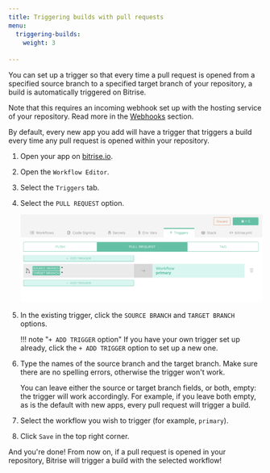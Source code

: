 ```yaml
---
title: Triggering builds with pull requests
menu:
  triggering-builds:
    weight: 3

---
```

You can set up a trigger so that every time a pull request is opened from a specified source branch to a specified target branch of your repository, a build is automatically triggered on Bitrise.

Note that this requires an incoming webhook set up with the hosting service of your repository. Read more in the [Webhooks](/webhooks) section.

By default, every new app you add will have a trigger that triggers a build every time any pull request is opened within your repository.

1. Open your app on [bitrise.io](hhtps://www.bitrise.io).

1. Open the `Workflow Editor`.

1. Select the `Triggers` tab.

1. Select the `PULL REQUEST` option.

    ![PR trigger](/img/getting-started/triggering-builds/pull-request-trigger.png)

1. In the existing trigger, click the `SOURCE BRANCH` and `TARGET BRANCH` options.

    !!! note "`+ ADD TRIGGER` option"
        If you have your own trigger set up already, click the `+ ADD TRIGGER` option to set up a new one.

1. Type the names of the source branch and the target branch. Make sure there are no spelling errors, otherwise the trigger won't work.

    You can leave either the source or target branch fields, or both, empty: the trigger will work accordingly. For example, if you leave both empty, as is the default with new apps, every pull request will trigger a build.

1. Select the workflow you wish to trigger (for example, `primary`).

1. Click `Save` in the top right corner.

And you're done! From now on, if a pull request is opened in your repository, Bitrise will trigger a build with the selected workflow!